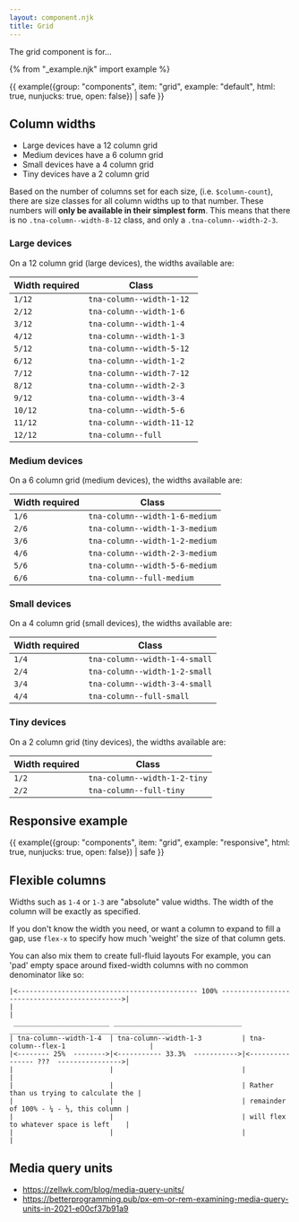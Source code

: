 ```yaml
---
layout: component.njk
title: Grid
---
```


The grid component is for...

{% from "_example.njk" import example %}

{{ example({group: "components", item: "grid", example: "default", html: true, nunjucks: true, open: false}) | safe }}

## Column widths

- Large devices have a 12 column grid
- Medium devices have a 6 column grid
- Small devices have a 4 column grid
- Tiny devices have a 2 column grid

Based on the number of columns set for each size, (i.e. `$column-count`), there are size classes for all column widths up to that number. These numbers will **only be available in their simplest form**. This means that there is no `.tna-column--width-8-12` class, and only a `.tna-column--width-2-3`.

### Large devices

On a 12 column grid (large devices), the widths available are:

| Width required | Class                     |
| -------------- | ------------------------- |
| `1/12`         | `tna-column--width-1-12`  |
| `2/12`         | `tna-column--width-1-6`   |
| `3/12`         | `tna-column--width-1-4`   |
| `4/12`         | `tna-column--width-1-3`   |
| `5/12`         | `tna-column--width-5-12`  |
| `6/12`         | `tna-column--width-1-2`   |
| `7/12`         | `tna-column--width-7-12`  |
| `8/12`         | `tna-column--width-2-3`   |
| `9/12`         | `tna-column--width-3-4`   |
| `10/12`        | `tna-column--width-5-6`   |
| `11/12`        | `tna-column--width-11-12` |
| `12/12`        | `tna-column--full`        |

### Medium devices

On a 6 column grid (medium devices), the widths available are:

| Width required | Class                          |
| -------------- | ------------------------------ |
| `1/6`          | `tna-column--width-1-6-medium` |
| `2/6`          | `tna-column--width-1-3-medium` |
| `3/6`          | `tna-column--width-1-2-medium` |
| `4/6`          | `tna-column--width-2-3-medium` |
| `5/6`          | `tna-column--width-5-6-medium` |
| `6/6`          | `tna-column--full-medium`      |

### Small devices

On a 4 column grid (small devices), the widths available are:

| Width required | Class                         |
| -------------- | ----------------------------- |
| `1/4`          | `tna-column--width-1-4-small` |
| `2/4`          | `tna-column--width-1-2-small` |
| `3/4`          | `tna-column--width-3-4-small` |
| `4/4`          | `tna-column--full-small`      |

### Tiny devices

On a 2 column grid (tiny devices), the widths available are:

| Width required | Class                        |
| -------------- | ---------------------------- |
| `1/2`          | `tna-column--width-1-2-tiny` |
| `2/2`          | `tna-column--full-tiny`      |

## Responsive example

{{ example({group: "components", item: "grid", example: "responsive", html: true, nunjucks: true, open: false}) | safe }}

## Flexible columns

Widths such as `1-4` or `1-3` are "absolute" value widths. The width of the column will be exactly as specified.

If you don't know the width you need, or want a column to expand to fill a gap, use `flex-x` to specify how much 'weight' the size of that column gets.

You can also mix them to create full-fluid layouts For example, you can 'pad' empty space around fixed-width columns with no common denominator like so:

```text
|<--------------------------------------------- 100% --------------------------------------------->|
|                                                                                                  |
 ________________________ ________________________________ ________________________________________
| tna-column--width-1-4  | tna-column--width-1-3          | tna-column--flex-1                     |
|<-------- 25%  -------->|<----------- 33.3%  ----------->|<---------------- ???  ---------------->|
|                        |                                |                                        |
|                        |                                | Rather than us trying to calculate the |
|                        |                                | remainder of 100% - ¼ - ⅓, this column |
|                        |                                | will flex to whatever space is left    |
|                        |                                |                                        |

```

## Media query units

- https://zellwk.com/blog/media-query-units/
- https://betterprogramming.pub/px-em-or-rem-examining-media-query-units-in-2021-e00cf37b91a9
